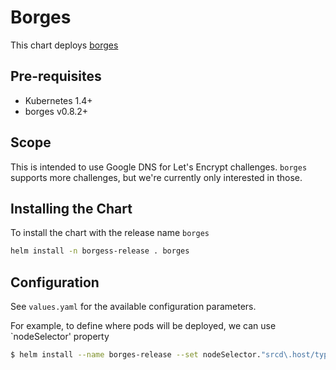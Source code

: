 # Borges

This chart deploys [borges](https://github.com/src-d/borges)

## Pre-requisites

- Kubernetes 1.4+
- borges v0.8.2+

## Scope

This is intended to use Google DNS for Let's Encrypt challenges. `borges` supports more challenges, but we're currently only interested in those.

## Installing the Chart

To install the chart with the release name `borges`

```bash
helm install -n borgess-release . borges
```

## Configuration

See `values.yaml` for the available configuration parameters.

For example, to define where pods will be deployed, we can use `nodeSelector' property

```sh
$ helm install --name borges-release --set nodeSelector."srcd\.host/type"=worker
```
